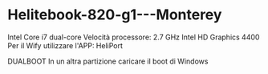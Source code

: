 # Helitebook-820-g1---Monterey
Intel Core i7 dual-core
Velocità processore:	2.7 GHz
Intel HD Graphics 4400
Per il Wify utilizzare l'APP: HeliPort

DUALBOOT
In un altra partizione caricare il boot di Windows
